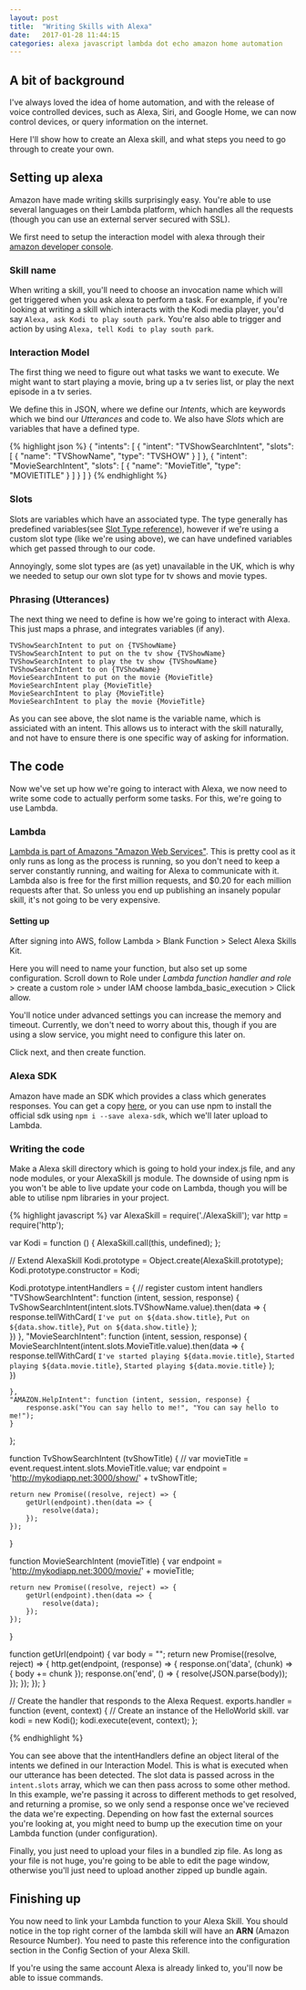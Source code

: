 ```yaml
---
layout: post
title:  "Writing Skills with Alexa"
date:   2017-01-28 11:44:15
categories: alexa javascript lambda dot echo amazon home automation
---
```


## A bit of background

I've always loved the idea of home automation, and with the release of voice controlled devices, such as Alexa, Siri, and Google Home, we can now control devices, or query information on the internet.

Here I'll show how to create an Alexa skill, and what steps you need to go through to create your own.

## Setting up alexa
Amazon have made writing skills surprisingly easy. You're able to use several languages on their Lambda platform, which handles all the requests (though you can use an external server secured with SSL).

We first need to setup the interaction model with alexa through their [amazon developer console](https://developer.amazon.com/edw/home.html#/skills/list).

### Skill name
When writing a skill, you'll need to choose an invocation name which will get triggered when you ask alexa to perform a task. 
For example, if you're looking at writing a skill which interacts with the Kodi media player, you'd say ```Alexa, ask Kodi to play south park```. You're also able to trigger and action by using ```Alexa, tell Kodi to play south park```.

### Interaction Model
The first thing we need to figure out what tasks we want to execute. We might want to start playing a movie, bring up a tv series list, or play the next episode in a tv series.

We define this in JSON, where we define our _Intents_, which are keywords which we bind our _Utterances_ and code to. We also have _Slots_ which are variables that have a defined type.

{% highlight json %}
{
  "intents": [
    {
      "intent": "TVShowSearchIntent",
      "slots": [
        {
          "name": "TVShowName",
          "type": "TVSHOW"
        }
      ]
    },
    {
      "intent": "MovieSearchIntent",
      "slots": [
        {
          "name": "MovieTitle",
          "type": "MOVIETITLE"
        }
      ]
    }
  ]
}
{% endhighlight %}

### Slots
Slots are variables which have an associated type. The type generally has predefined variables(see [Slot Type reference](https://developer.amazon.com/public/solutions/alexa/alexa-skills-kit/docs/built-in-intent-ref/slot-type-reference)), however if we're using a custom slot type (like we're using above), we can have undefined variables which get passed through to our code.

Annoyingly, some slot types are (as yet) unavailable in the UK, which is why we needed to setup our own slot type for tv shows and movie types.

### Phrasing (Utterances)
The next thing we need to define is how we're going to interact with Alexa. This just maps a phrase, and integrates variables (if any).

```
TVShowSearchIntent to put on {TVShowName}
TVShowSearchIntent to put on the tv show {TVShowName}
TVShowSearchIntent to play the tv show {TVShowName}
TVShowSearchIntent to on {TVShowName}
MovieSearchIntent to put on the movie {MovieTitle}
MovieSearchIntent play {MovieTitle}
MovieSearchIntent to play {MovieTitle}
MovieSearchIntent to play the movie {MovieTitle}
```

As you can see above, the slot name is the variable name, which is assiciated with an intent. This allows us to interact with the skill naturally, and not have to ensure there is one specific way of asking for information.

## The code
Now we've set up how we're going to interact with Alexa, we now need to write some code to actually perform some tasks. For this, we're going to use Lambda.

### Lambda
[Lambda is part of Amazons "Amazon Web Services"](https://eu-west-1.console.aws.amazon.com/lambda/home?region=eu-west-1#/functions). This is pretty cool as it only runs as long as the process is running, so you don't need to keep a server constantly running, and waiting for Alexa to communicate with it. Lambda also is free for the first million requests, and $0.20 for each million requests after that. So unless you end up publishing an insanely popular skill, it's not going to be very expensive.

#### Setting up
After signing into AWS, follow Lambda > Blank Function > Select Alexa Skills Kit.

Here you will need to name your function, but also set up some configuration. Scroll down to Role under _Lambda function handler and role_ > create a custom role > under IAM choose lambda_basic_execution > Click allow.

You'll notice under advanced settings you can increase the memory and timeout. Currently, we don't need to worry about this, though if you are using a slow service, you might need to configure this later on.

Click next, and then create function.

### Alexa SDK
Amazon have made an SDK which provides a class which generates responses. You can get a copy [here](https://raw.githubusercontent.com/amzn/alexa-skills-kit-js/master/samples/helloWorld/src/AlexaSkill.js), or you can use npm to install the official sdk using ```npm i --save alexa-sdk```, which we'll later upload to Lambda.

### Writing the code
Make a Alexa skill directory which is going to hold your index.js file, and any node modules, or your AlexaSkill js module. The downside of using npm is you won't be able to live update your code on Lambda, though you will be able to utilise npm libraries in your project.


{% highlight javascript %}
var AlexaSkill = require('./AlexaSkill');
var http = require('http');


var Kodi = function () {
    AlexaSkill.call(this, undefined);
};

// Extend AlexaSkill
Kodi.prototype = Object.create(AlexaSkill.prototype);
Kodi.prototype.constructor = Kodi;

Kodi.prototype.intentHandlers = {
    // register custom intent handlers
    "TVShowSearchIntent": function (intent, session, response) {
        TvShowSearchIntent(intent.slots.TVShowName.value).then(data => {
            response.tellWithCard(
                `I've put on ${data.show.title}`, 
                `Put on ${data.show.title}`,
                `Put on ${data.show.title}`
            );    
        })
    },
    "MovieSearchIntent": function (intent, session, response) {
        MovieSearchIntent(intent.slots.MovieTitle.value).then(data => {
            response.tellWithCard(
                `I've started playing ${data.movie.title}`, 
                `Started playing ${data.movie.title}`,
                `Started playing ${data.movie.title}`
            );    
        })
        
    },
    "AMAZON.HelpIntent": function (intent, session, response) {
        response.ask("You can say hello to me!", "You can say hello to me!");
    }
};

function TvShowSearchIntent (tvShowTitle) {
    // var movieTitle = event.request.intent.slots.MovieTitle.value;
    var endpoint = 'http://mykodiapp.net:3000/show/' + tvShowTitle;

    return new Promise((resolve, reject) => {
        getUrl(endpoint).then(data => {
            resolve(data);
        });
    });
}

function MovieSearchIntent (movieTitle) {
    var endpoint = 'http://mykodiapp.net:3000/movie/' + movieTitle;

    return new Promise((resolve, reject) => {
        getUrl(endpoint).then(data => {
            resolve(data);
        });
    });
}

function getUrl(endpoint) {
    var body = "";
    return new Promise((resolve, reject) => {
        http.get(endpoint, (response) => {
            response.on('data', (chunk) => {
                body += chunk
            });
            response.on('end', () => {
                resolve(JSON.parse(body));
            });
        });
    });
}

// Create the handler that responds to the Alexa Request.
exports.handler = function (event, context) {
    // Create an instance of the HelloWorld skill.
    var kodi = new Kodi();
    kodi.execute(event, context);
};

{% endhighlight %}

You can see above that the intentHandlers define an object literal of the intents we defined in our Interaction Model. This is what is executed when our utterance has been detected. The slot data is passed across in the `intent.slots` array, which we can then pass across to some other method. In this example, we're passing it across to different methods to get resolved, and returning a promise, so we only send a response once we've recieved the data we're expecting. Depending on how fast the external sources you're looking at, you might need to bump up the execution time on your Lambda function (under configuration).

Finally, you just need to upload your files in a bundled zip file. As long as your file is not huge, you're going to be able to edit the page window, otherwise you'll just need to upload another zipped up bundle again.

## Finishing up
You now need to link your Lambda function to your Alexa Skill. You should notice in the top right corner of the lambda skill will have an **ARN** (Amazon Resource Number). You need to paste this reference into the configuration section in the Config Section of your Alexa Skill.

If you're using the same account Alexa is already linked to, you'll now be able to issue commands.
